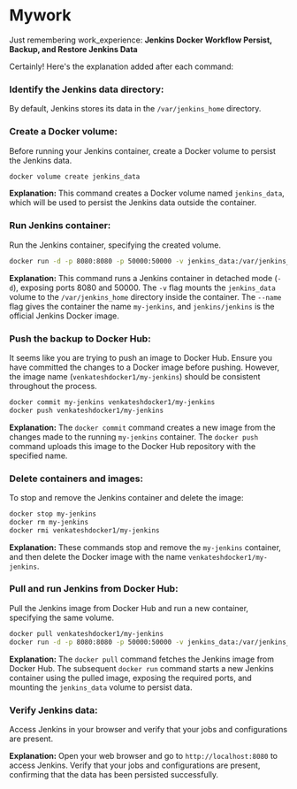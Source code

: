 # Mywork
Just remembering work_experience: **Jenkins Docker Workflow Persist, Backup, and Restore Jenkins Data**

Certainly! Here's the explanation added after each command:

### Identify the Jenkins data directory:

By default, Jenkins stores its data in the `/var/jenkins_home` directory.

### Create a Docker volume:

Before running your Jenkins container, create a Docker volume to persist the Jenkins data.

```bash
docker volume create jenkins_data
```

**Explanation:** This command creates a Docker volume named `jenkins_data`, which will be used to persist the Jenkins data outside the container.

### Run Jenkins container:

Run the Jenkins container, specifying the created volume.

```bash
docker run -d -p 8080:8080 -p 50000:50000 -v jenkins_data:/var/jenkins_home --name my-jenkins jenkins/jenkins
```

**Explanation:** This command runs a Jenkins container in detached mode (`-d`), exposing ports 8080 and 50000. The `-v` flag mounts the `jenkins_data` volume to the `/var/jenkins_home` directory inside the container. The `--name` flag gives the container the name `my-jenkins`, and `jenkins/jenkins` is the official Jenkins Docker image.

### Push the backup to Docker Hub:

It seems like you are trying to push an image to Docker Hub. Ensure you have committed the changes to a Docker image before pushing. However, the image name (`venkateshdocker1/my-jenkins`) should be consistent throughout the process.

```bash
docker commit my-jenkins venkateshdocker1/my-jenkins
docker push venkateshdocker1/my-jenkins
```

**Explanation:** The `docker commit` command creates a new image from the changes made to the running `my-jenkins` container. The `docker push` command uploads this image to the Docker Hub repository with the specified name.

### Delete containers and images:

To stop and remove the Jenkins container and delete the image:

```bash
docker stop my-jenkins
docker rm my-jenkins
docker rmi venkateshdocker1/my-jenkins
```

**Explanation:** These commands stop and remove the `my-jenkins` container, and then delete the Docker image with the name `venkateshdocker1/my-jenkins`.

### Pull and run Jenkins from Docker Hub:

Pull the Jenkins image from Docker Hub and run a new container, specifying the same volume.

```bash
docker pull venkateshdocker1/my-jenkins
docker run -d -p 8080:8080 -p 50000:50000 -v jenkins_data:/var/jenkins_home --name my-jenkins venkateshdocker1/my-jenkins
```

**Explanation:** The `docker pull` command fetches the Jenkins image from Docker Hub. The subsequent `docker run` command starts a new Jenkins container using the pulled image, exposing the required ports, and mounting the `jenkins_data` volume to persist data.

### Verify Jenkins data:

Access Jenkins in your browser and verify that your jobs and configurations are present.

**Explanation:** Open your web browser and go to `http://localhost:8080` to access Jenkins. Verify that your jobs and configurations are present, confirming that the data has been persisted successfully.

